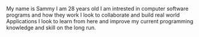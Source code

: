 My name is Sammy 
I am 28 years old
I am intrested in computer software programs and how they work
I look to collaborate and build real world Applications
I look to learn from here and improve my current programming knowledge and skill on the long run.
